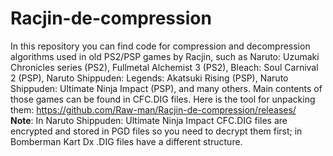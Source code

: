 # Racjin-de-compression
In this repository you can find code for compression and decompression algorithms used in old PS2/PSP games by Racjin, such as Naruto: Uzumaki Chronicles series (PS2), Fullmetal Alchemist 3 (PS2), Bleach: Soul Carnival 2 (PSP), Naruto Shippuden: Legends: Akatsuki Rising (PSP), Naruto Shippuden: Ultimate Ninja Impact (PSP), and many others.
Main contents of those games can be found in CFC.DIG files. Here is the tool for unpacking them:  https://github.com/Raw-man/Racjin-de-compression/releases/  
**Note**: 
In Naruto Shippuden: Ultimate Ninja Impact CFC.DIG files are encrypted and stored in PGD files so you need to decrypt them first;
in Bomberman Kart Dx .DIG files have a different structure. 

